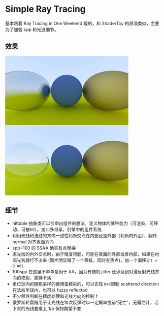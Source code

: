 # Simple Ray Tracing

基本跟着 Ray Tracing in One Weekend 敲的，和 ShaderToy 的原理类似，主要为了加强 cpp 和光追细节。

## 效果

![fuzzy_reflected](images/fuzzy_reflected.png "fuzzy_reflected")![hollow_bubble](images/hollow_bubble.png "hollow_bubble")



## 细节

- hittable 抽象类可以引申出组件的想法，定义物体的某种能力（可渲染、可移动、可被hit），接口多继承，引擎中的组件系统
- 利用光线和法线的方向一致性判断交点在内部还是外部（判断内外面），翻转 normal 对齐表面方向
- spp=100 的 SSAA 确实有点慢:joy:
- 求光线的内外交点时，由于精度问题，可能在表面的外部或者内部，如果在内部光线就打不出来 (图片明显暗了一个等级，同时有黑点)，加一个偏移让`t > 0.001`
- 100spp 在这里不单单是用于 AA，因为有随机 jitter 还涉及到对漫反射光线方向的模拟，蒙特卡洛
- 单位球内的随机采样的使用蛮精彩的，可以实现 `N+R`限制 scattered direction 在法线半球内，也可以 fuzzy reflected
- 不少额外判断在精度处理和光线方向的控制上
- 俄罗斯轮盘赌用于让光线在每次反弹时以一定概率提前“死亡”，无偏估计，活下来的光线要乘上 1/p 保持期望不变



